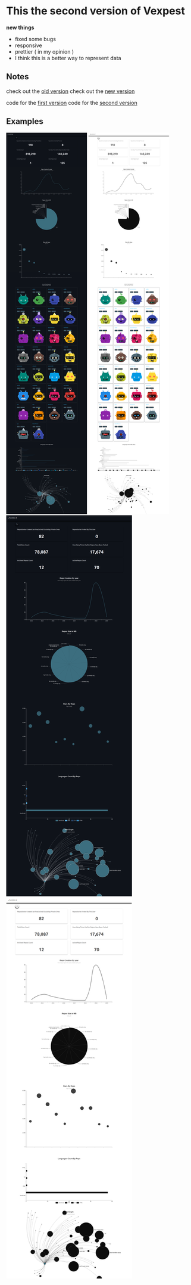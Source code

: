 # This the second version of Vexpest

**new things**

- fixed some bugs
- responsive
- prettier ( in my opinion )
- I think this is a better way to represent data

## Notes

check out the [old version](https://mohammedal-rowad.github.io/vexpest/)
check out the [new version](https://mohammedal-rowad.github.io/vexpest_V2/)

code for the [first version](https://github.com/MohammedAl-Rowad/vexpest/tree/code)
code for the [second version](https://github.com/MohammedAl-Rowad/vexpest/tree/version_2)

## Examples
<img src="ex-dark-facebook.png"/>
<img src="ex-light-facebookpng.png"/>
<img src="example1-v2.png"/>
<img src="example2-v2.png"/>

